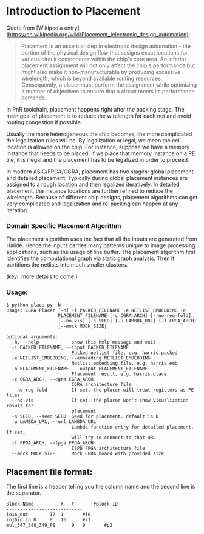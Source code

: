# Introduction to Placement
Quote from [Wikipedia entry](https://en.wikipedia.org/wiki/Placement_(electronic_design_automation):
> Placement is an essential step in electronic design automation - the portion of the physical design flow that assigns exact locations for various circuit components within the chip's core area. An inferior placement assignment will not only affect the chip's performance but might also make it non-manufacturable by producing excessive wirelength, which is beyond available routing resources. Consequently, a placer must perform the assignment while optimizing a number of objectives to ensure that a circuit meets its performance demands.

In PnR toolchain, placement happens right after the packing stage. The main
goal of placement is to reduce the wirelength for each net and avoid routing
congestion if possible.

Usually the more heterogeneous the chip becomes, the more complicated the
legalization rules will be. By legalization or legal, we mean the cell location
is allowed on the chip. For instance, suppose we have a memory instance that
needs to be placed. If we place that memory instance on a PE tile, it is
illegal and the placement has to be legalized in order to proceed.

In modern ASIC/FPGA/CGRA, placement has two stages: global placement and
detailed placement. Typically during global placement instances are assigned
to a rough location and then legalized iteratively. In detailed placement, the
instance locations are further refined to reduce the wirelength. Because of
different chip designs, placement algorithms can get very complicated and
legalization and re-packing can happen at any iteration.

### Domain Specific Placement Algorithm
The placement algorithm uses the fact that all the inputs are generated
from Halide. Hence the inputs carries many patterns unique to image
processing applications, such as the usage of line buffer. The placement
algorithm first identifies the computational graph via static graph analysis.
Then it partitions the netlists into much smaller clusters. 

(keyi: more details to come.)

### Usage:
```
$ python place.py -h
usage: CGRA Placer [-h] -i PACKED_FILENAME -e NETLIST_EMBEDDING -o
                   PLACEMENT_FILENAME [-c CGRA_ARCH] [--no-reg-fold]
                   [--no-vis] [-s SEED] [-u LAMBDA_URL] [-f FPGA_ARCH]
                   [--mock MOCK_SIZE]

optional arguments:
  -h, --help            show this help message and exit
  -i PACKED_FILENAME, --input PACKED_FILENAME
                        Packed netlist file, e.g. harris.packed
  -e NETLIST_EMBEDDING, --embedding NETLIST_EMBEDDING
                        Netlist embedding file, e.g. harris.emb
  -o PLACEMENT_FILENAME, --output PLACEMENT_FILENAME
                        Placement result, e.g. harris.place
  -c CGRA_ARCH, --cgra CGRA_ARCH
                        CGRA architecture file
  --no-reg-fold         If set, the placer will treat registers as PE tiles
  --no-vis              If set, the placer won't show visualization result for
                        placement
  -s SEED, --seed SEED  Seed for placement. default is 0
  -u LAMBDA_URL, --url LAMBDA_URL
                        Lambda function entry for detailed placement. If set,
                        will try to connect to that URL
  -f FPGA_ARCH, --fpga FPGA_ARCH
                        ISPD FPGA architecture file
  --mock MOCK_SIZE      Mock CGRA board with provided size
```

## Placement file format:
The first line is a header telling you the column name and the second line is the separator.
```
Block Name          X   Y       #Block ID
----------------------------
io16_out        17  1       #i0
io16in_in_0     0   16      #i1
mul_347_348_349_PE      9   9       #p2
```
